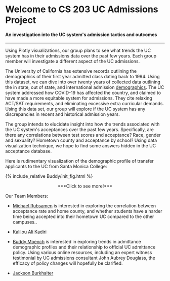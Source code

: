 # Welcome to CS 203 UC Admissions Project


#### An investigation into the UC system's admission tactics and outcomes



---



Using Plotly visualizations, our group plans to see what trends the UC system has in their admissions data over the past few years. Each group member will investigate a different aspect of the UC admissions. 																	

The University of California has extensive records outlining the demographics of their first year admitted class dating back to 1994. Using this dataset, we can dive into over twenty years of collected data outlining the in state, out of state, and international admission [demographics](https://www.universityofcalifornia.edu/infocenter/admissions-source-school). The UC system addressed how COVID-19 has affected the country, and claimed to have made a more equitable system for admissions. They cite relaxing ACT/SAT requirements, and eliminating excessive extra curricular demands. Using this data set, our group will explore if the UC system has any discrepancies in recent and historical admission years. 

The group intends to elucidate insight into how the trends associated with the UC system's acceptances over the past few years. Specifically, are there any correlations between test scores and acceptance? Race, gender and sexuality? Hometown county and acceptance by school? Using data visualization technique, we hope to find some answers hidden in the UC acceptance database.

Here is rudimentary visualization of the demographic profile of transfer applicants to the UC from Santa Monica College:

{% include_relative Buddy/init_fig.html %}

<center> ***Click to see more!*** </center>

Our Team Members:

* [Michael Rubsamen](Michael) is interested in exploring the correlation between acceptance rate and home county, and whether students have a harder time being accepted into their hometown UC compared to the other campuses..

* [Kalilou Ali Kadiri](Kalilou)
* [Buddy Moench](Buddy) is interested in exploring trends in admittance demographic profiles and their relationship to official UC admittance policy. Using various online resources, including an expert witness testimonial by UC admissions consultant John Aubrey Douglass, the efficacy of policy changes will hopefully be clarified.
* [Jackson Burkhalter](Jackson)


